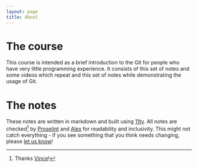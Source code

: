 ```yaml
---
layout: page
title: About
---
```


# The course

This course is intended as a brief introduction to the Git for people who have very little programming experience. It consists of this set of notes and some videos which repeat and this set of notes while demonstrating the usage of Git. 


# The notes

These notes are written in markdown and built using [11ty](https://www.11ty.dev/). All notes are checked[^1] by [Proselint](proselint.com) and [Alex](https://github.com/get-alex/alex) for readability and inclusivity. This might not catch everything - if you see something that you think needs changing, please [let us know](https://github.com/martinjc/programming-intro/issues)!

[^1]: Thanks [Vince](https://github.com/drvinceknight)!

